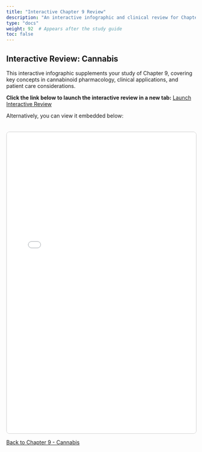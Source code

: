 ```yaml
---
title: "Interactive Chapter 9 Review"
description: "An interactive infographic and clinical review for Chapter 9: Cannabis."
type: "docs"
weight: 92  # Appears after the study guide
toc: false
---
```


## Interactive Review: Cannabis

This interactive infographic supplements your study of Chapter 9, covering key concepts in cannabinoid pharmacology, clinical applications, and patient care considerations.

**Click the link below to launch the interactive review in a new tab:**
<a href="/pathoDocs/static/pharmtx/ch9.-review.html" target="_blank" rel="noopener noreferrer" class="btn btn-primary">Launch Interactive Review</a>

Alternatively, you can view it embedded below:
<iframe src="/pathoDocs/static/pharmtx/ch9.-review.html" width="100%" height="800px" style="border:1px solid #ccc; border-radius: 8px; margin-top: 20px;">
  Your browser does not support iframes. Please <a href="/pathoDocs/static/pharmtx/ch9.-review.html" target="_blank" rel="noopener noreferrer">click here to view the content</a>.
</iframe>

[Back to Chapter 9 - Cannabis](../)

